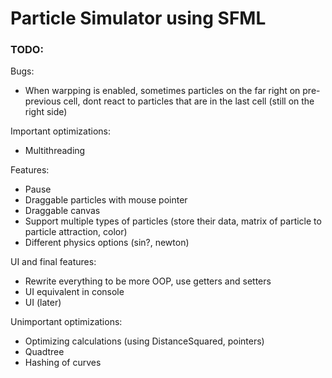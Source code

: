 # Particle Simulator using SFML

### TODO:
Bugs:
- When warpping is enabled, sometimes particles on the far right on pre-previous cell, dont react to particles that are in the last cell (still on the right side)

Important optimizations:
- Multithreading

Features:
- Pause
- Draggable particles with mouse pointer
- Draggable canvas
- Support multiple types of particles (store their data, matrix of particle to particle attraction, color)
- Different physics options (sin?, newton)

UI and final features:
- Rewrite everything to be more OOP, use getters and setters
- UI equivalent in console
- UI (later)

Unimportant optimizations:
- Optimizing calculations (using DistanceSquared, pointers)
- Quadtree
- Hashing of curves